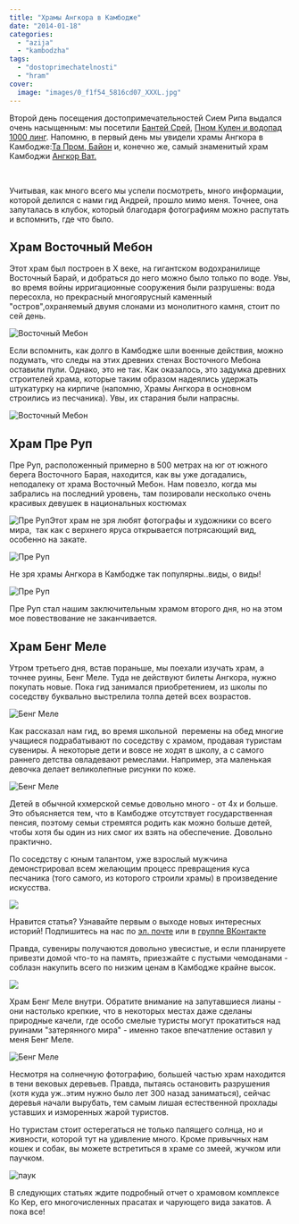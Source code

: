 ```yaml
---
title: "Храмы Ангкора в Камбодже"
date: "2014-01-18"
categories: 
  - "azija"
  - "kambodzha"
tags: 
  - "dostoprimechatelnosti"
  - "hram"
cover:
  image: "images/0_f1f54_5816cd07_XXXL.jpg"
---
```


Второй день посещения достопримечательностей Сием Рипа выдался очень насыщенным: мы посетили [Бантей Срей](https://vodpop.ru/bantey-srey/ "Бантей Срей. Женский храм из розового песчаника"), [Пном Кулен и водопад 1000 линг](https://vodpop.ru/pnom-kulen/ "Пном Кулен. Храм, водопад и завораживающий ручей 1000 линг"). Напомню, в первый день мы увидели храмы Ангкора в Камбодже:[Та Пром, Байон](https://vodpop.ru/hramyi-angkora/ "Храмы Ангкора. Загадки Кхмерской Империи") и, конечно же, самый знаменитый храм Камбоджи [Ангкор Ват.](https://vodpop.ru/hram-angkor-vat/ "Храм Ангкор Ват. Восьмое чудо света")

<!--more-->

 

Учитывая, как много всего мы успели посмотреть, много информации, которой делился с нами гид Андрей, прошло мимо меня. Точнее, она запуталась в клубок, который благодаря фотографиям можно распутать и вспомнить, где что было.

## Храм Восточный Мебон

Этот храм был построен в X веке, на гигантском водохранилище Восточный Барай, и добраться до него можно было только по воде. Увы,  во время войны ирригационные сооружения были разрушены: вода пересохла, но прекрасный многоярусный каменный "остров",охраняемый двумя слонами из монолитного камня, стоит по сей день.

![Восточный Мебон](images/0_f1f40_215ae967_XXL.jpg "Восточный Мебон")

Если вспомнить, как долго в Камбодже шли военные действия, можно подумать, что следы на этих древних стенах Восточного Мебона оставили пули. Однако, это не так. Как оказалось, это задумка древних строителей храма, которые таким образом надеялись удержать штукатурку на кирпиче (напомню, Храмы Ангкора в основном строились из песчаника). Увы, их старания были напрасны.

![Восточный Мебон](images/0_f1f28_a9faa185_XXL.jpg "Восточный Мебон")

## Храм Пре Руп

Пре Руп, расположенный примерно в 500 метрах на юг от южного берега Восточного Барая, находится, как вы уже догадались, неподалеку от храма Восточный Мебон. Нам повезло, когда мы забрались на последний уровень, там позировали несколько очень красивых девушек в национальных костюмах

![Пре Руп](images/0_f1f50_12d8ddb7_XXL.jpg "Пре Руп")Этот храм не зря любят фотографы и художники со всего мира,  так как с верхнего яруса открывается потрясающий вид, особенно на закате.

![Пре Руп](images/0_f1f34_3d4fb534_XXL.jpg "Пре Руп")

Не зря храмы Ангкора в Камбодже так популярны..виды, о виды!

![Пре Руп](images/0_f1f46_9a1572b8_XXL.jpg "Пре Руп")

Пре Руп стал нашим заключительным храмом второго дня, но на этом мое повествование не заканчивается.

## Храм Бенг Меле

Утром третьего дня, встав пораньше, мы поехали изучать храм, а точнее руины, Бенг Меле. Туда не действуют билеты Ангкора, нужно покупать новые. Пока гид занимался приобретением, из школы по соседству буквально выстрелила толпа детей всех возрастов.

![Бенг Меле](images/0_f1d9c_d52e1454_XXL.jpg "Бенг Меле")

Как рассказал нам гид, во время школьной  перемены на обед многие учащиеся подрабатывают по соседству с храмом, продавая туристам сувениры. А некоторые дети и вовсе не ходят в школу, а с самого раннего детства овладевают ремеслами. Например, эта маленькая девочка делает великолепные рисунки по коже.

![Бенг Меле](images/0_f1da2_cb1cae93_XXL.jpg "Бенг Меле")

Детей в обычной кхмерской семье довольно много - от 4х и больше. Это объясняется тем, что в Камбодже отсутствует государственная пенсия, поэтому семьи стремятся родить как можно больше детей, чтобы хотя бы один из них смог их взять на обеспечение. Довольно практично.

По соседству с юным талантом, уже взрослый мужчина демонстрировал всем желающим процесс превращения куса песчаника (того самого, из которого строили храмы) в произведение искусства.

![](images/0_f1da6_a8f5a91d_XXL.jpg)

Нравится статья? Узнавайте первым о выходе новых интересных историй! Подпишитесь на нас по [эл. почте](http://feedburner.google.com/fb/a/mailverify?uri=vodpop&loc=ru_RU) или в [группе ВКонтакте](http://vk.com/vodpop)

Правда, сувениры получаются довольно увесистые, и если планируете привезти домой что-то на память, приезжайте с пустыми чемоданами - соблазн накупить всего по низким ценам в Камбодже крайне высок.

![](images/0_f1dcc_49d74d9c_XXL.jpg)

Храм Бенг Меле внутри. Обратите внимание на запутавшиеся лианы - они настолько крепкие, что в некоторых местах даже сделаны природные качели, где особо смелые туристы могут прокатиться над руинами "затерянного мира" - именно такое впечатление оставил у меня Бенг Меле.

![Бенг Меле](images/0_f18ef_282e4cb3_XXL.jpg "Бенг Меле")

Несмотря на солнечную фотографию, большей частью храм находится в тени вековых деревьев. Правда, пытаясь остановить разрушения (хотя куда уж..этим нужно было лет 300 назад заниматься), сейчас деревья начали вырубать, тем самым лишая естественной прохлады уставших и изморенных жарой туристов.

Но туристам стоит остерегаться не только палящего солнца, но и живности, которой тут на удивление много. Кроме привычных нам кошек и собак, вы можете встретиться в храме со змеей, жучком или паучком.

![паук](images/0_f18fd_efacc6fe_XXL.jpg "паук")

В следующих статьях ждите подробный отчет о храмовом комплексе Ко Кер, его многочисленных прасатах и чарующего вида закатов. А пока все!
